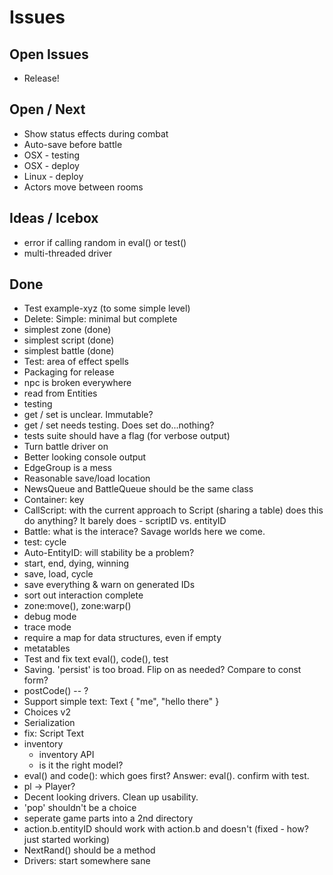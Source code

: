 # Issues

## Open Issues

* Release!

## Open / Next

* Show status effects during combat
* Auto-save before battle
* OSX - testing
* OSX - deploy
* Linux - deploy
* Actors move between rooms

## Ideas / Icebox

* error if calling random in eval() or test()
* multi-threaded driver

## Done

* Test example-xyz (to some simple level)
* Delete: Simple: minimal but complete
* simplest zone (done)
* simplest script (done)
* simplest battle (done)
* Test: area of effect spells
* Packaging for release
* npc is broken everywhere
* read from Entities
* testing
* get / set is unclear. Immutable?
* get / set needs testing. Does set do...nothing?
* tests suite should have a flag (for verbose output)
* Turn battle driver on
* Better looking console output
* EdgeGroup is a mess
* Reasonable save/load location
* NewsQueue and BattleQueue should be the same class
* Container: key
* CallScript: with the current approach to Script (sharing a table) does this do anything?
  It barely does - scriptID vs. entityID
* Battle: what is the interace? Savage worlds here we come.
* test: cycle
* Auto-EntityID: will stability be a problem?
* start, end, dying, winning
* save, load, cycle
* save everything & warn on generated IDs
* sort out interaction complete
* zone:move(), zone:warp()
* debug mode
* trace mode
* require a map for data structures, even if empty
* metatables
* Test and fix text eval(), code(), test
* Saving. 'persist' is too broad. Flip on as needed? Compare to const form?
* postCode() -- ?
* Support simple text: Text { "me", "hello there" }
* Choices v2
* Serialization
* fix: Script Text
* inventory
  * inventory API
  * is it the right model?
* eval() and code(): which goes first? Answer: eval(). confirm with test.
* pl -> Player?
* Decent looking drivers. Clean up usability.
* 'pop' shouldn't be a choice
* seperate game parts into a 2nd directory
* action.b.entityID should work with action.b and doesn't (fixed - how? just started working)
* NextRand() should be a method
* Drivers: start somewhere sane
